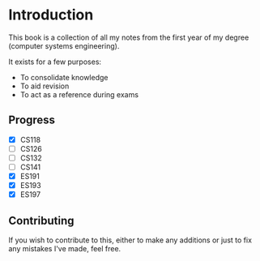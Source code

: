 # Introduction

This book is a collection of all my notes from the first year of my degree (computer systems engineering).

It exists for a few purposes:

- To consolidate knowledge
- To aid revision
- To act as a reference during exams

## Progress

- [x] CS118
- [ ] CS126
- [ ] CS132
- [ ] CS141
- [x] ES191
- [x] ES193
- [x] ES197

## Contributing

If you wish to contribute to this, either to make any additions or just to fix any mistakes I've made, feel free.
